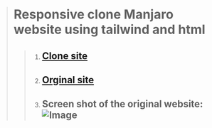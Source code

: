 >  # Responsive clone Manjaro website using tailwind and html
> > 1. ## [Clone site](https://myselfanandvp.github.io/Manjaro_org_clone/ "Cloned manjaro website link")
> > 2. ## [Orginal site](https://manjaro.org/)
> > 3. ## Screen shot of the original website: ![Image](https://github.com/user-attachments/assets/74937542-b1d3-4dc4-a76a-f9116d01b093)

